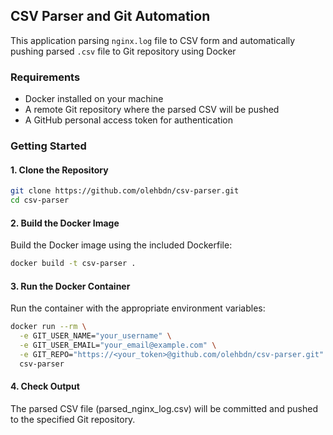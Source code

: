## CSV Parser and Git Automation

This application parsing `nginx.log` file to CSV form and automatically pushing parsed `.csv` file to Git repository using Docker

### Requirements

- Docker installed on your machine
- A remote Git repository where the parsed CSV will be pushed
- A GitHub personal access token for authentication


### Getting Started
#### 1. Clone the Repository
```bash
git clone https://github.com/olehbdn/csv-parser.git
cd csv-parser
```

#### 2. Build the Docker Image
Build the Docker image using the included Dockerfile:
```bash
docker build -t csv-parser .
```

#### 3. Run the Docker Container
Run the container with the appropriate environment variables:
```bash
docker run --rm \
  -e GIT_USER_NAME="your_username" \
  -e GIT_USER_EMAIL="your_email@example.com" \
  -e GIT_REPO="https://<your_token>@github.com/olehbdn/csv-parser.git" \
  csv-parser
```

#### 4. Check Output
The parsed CSV file (parsed_nginx_log.csv) will be committed and pushed to the specified Git repository.